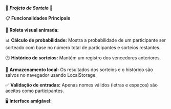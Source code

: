 🌟 ***Projeto de Sorteio*** 🌟

📋 **Funcionalidades Principais**

🎯 **Roleta visual animada:** 

📊 **Cálculo de probabilidade:** Mostra a probabilidade de um participante ser sorteado com base no número total de participantes e sorteios restantes.

🕒 **Histórico de sorteios:** Mantém um registro dos vencedores anteriores.

💾 **Armazenamento local:** Os resultados dos sorteios e o histórico são salvos no navegador usando LocalStorage.

✅ **Validação de entradas:** Apenas nomes válidos (letras e espaços) são aceitos como participantes.

🖥️ **Interface amigável:** 
